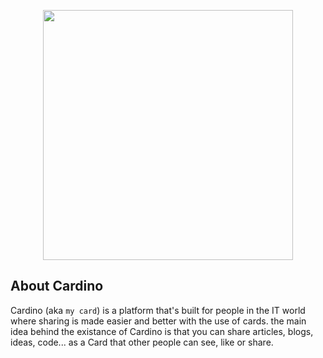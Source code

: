 <p align="center"><a href="https://laravel.com" target="_blank"><img src="https://i.ibb.co/6gBd69y/yellow-logo.png" width="400"></a></p>

## About Cardino

Cardino (aka `my card`) is a platform that's built for people in the IT world where sharing is made easier and better with the use of cards.
the main idea behind the existance of Cardino is that you can share articles, blogs, ideas, code... as a Card that other people can see, like or share.
